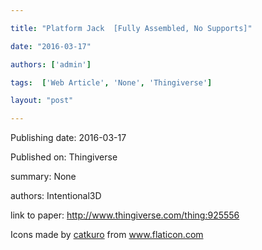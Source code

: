 ---
title: "Platform Jack  [Fully Assembled, No Supports]"
date: "2016-03-17"
authors: ['admin']
tags:  ['Web Article', 'None', 'Thingiverse']
layout: "post"
---
Publishing date: 2016-03-17

Published on: Thingiverse

summary: None

authors: Intentional3D

link to paper: http://www.thingiverse.com/thing:925556

Icons made by <a href="https://www.flaticon.com/free-icon/bookshelves_3576884" title="catkuro">catkuro</a> from <a href="https://www.flaticon.com/" title="Flaticon"> www.flaticon.com</a>